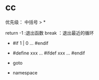 # cc
优先级：
中括号 >  *

return -1 :退出函数
break ：退出最近的循环

- #if 1 | 0 ... #endif

- #define xxx
  ...
  #ifdef xxx
  ...
  #endif

- goto

- namespace
